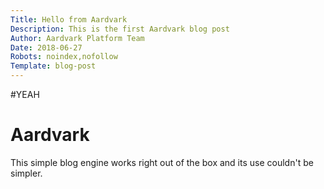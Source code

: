 ```yaml
---
Title: Hello from Aardvark
Description: This is the first Aardvark blog post
Author: Aardvark Platform Team
Date: 2018-06-27
Robots: noindex,nofollow
Template: blog-post
---
```




#YEAH

# Aardvark
This simple blog engine works right out of the box and its use couldn't be simpler.